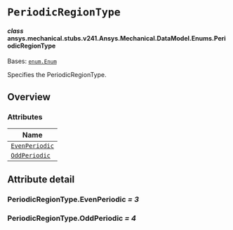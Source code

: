 <!-- vale off -->

<a id="periodicregiontype"></a>

# `PeriodicRegionType`

<a id="ansys.mechanical.stubs.v241.Ansys.Mechanical.DataModel.Enums.PeriodicRegionType"></a>

#### *class* ansys.mechanical.stubs.v241.Ansys.Mechanical.DataModel.Enums.PeriodicRegionType

Bases: [`enum.Enum`](https://docs.python.org/3/library/enum.html#enum.Enum)

Specifies the PeriodicRegionType.

<!-- !! processed by numpydoc !! -->

<a id="overview"></a>

## Overview

### Attributes

| Name |
| ------------------------------------------------------ |
| [`EvenPeriodic`](#PeriodicRegionType.EvenPeriodic) |
| [`OddPeriodic`](#PeriodicRegionType.OddPeriodic) |

<a id="attribute-detail"></a>

## Attribute detail

<a id="PeriodicRegionType.EvenPeriodic"></a>

### PeriodicRegionType.EvenPeriodic *= 3*

<a id="PeriodicRegionType.OddPeriodic"></a>

### PeriodicRegionType.OddPeriodic *= 4*

<!-- vale on -->
